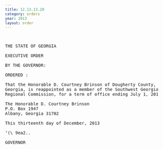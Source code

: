 ```yaml
---
title: 12.13.13.20
category: orders
year: 2013
layout: order
---
```


<pre> 

THE STATE OF GEORGIA

EXECUTIVE ORDER

BY THE GOVERNOR:

ORDERED :

That the Honorable D. Courtney Brinson of Dougherty County,
Georgia, is reappointed as a member of the Southwest Georgia
Regional Commission, for a term of office ending July 1, 2015.

The Honorable D. Courtney Brinson
P.O. Box 1947
Albany, Georgia 31702

This thirteenth day of December, 2013

‘(\ 9ea2..

GOVERNOR

</pre>
